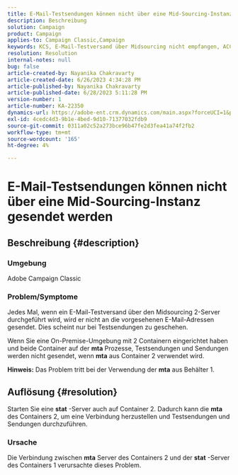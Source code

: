 ```yaml
---
title: E-Mail-Testsendungen können nicht über eine Mid-Sourcing-Instanz gesendet werden
description: Beschreibung
solution: Campaign
product: Campaign
applies-to: Campaign Classic,Campaign
keywords: KCS, E-Mail-Testversand über Midsourcing nicht empfangen, ACC, Campaign Classic
resolution: Resolution
internal-notes: null
bug: false
article-created-by: Nayanika Chakravarty
article-created-date: 6/26/2023 4:34:28 PM
article-published-by: Nayanika Chakravarty
article-published-date: 6/28/2023 5:11:28 PM
version-number: 1
article-number: KA-22350
dynamics-url: https://adobe-ent.crm.dynamics.com/main.aspx?forceUCI=1&pagetype=entityrecord&etn=knowledgearticle&id=f2028650-3f14-ee11-8f6e-6045bd006239
exl-id: 4cedc4d3-9b1e-4bed-9d10-71377032fdb9
source-git-commit: 0311a02c52a273bce96b47fe2d3fea41a74f2fb2
workflow-type: tm+mt
source-wordcount: '165'
ht-degree: 4%

---
```


# E-Mail-Testsendungen können nicht über eine Mid-Sourcing-Instanz gesendet werden

## Beschreibung {#description}


### Umgebung

Adobe Campaign Classic

### Problem/Symptome

Jedes Mal, wenn ein E-Mail-Testversand über den Midsourcing 2-Server durchgeführt wird, wird er nicht an die vorgesehenen E-Mail-Adressen gesendet. Dies scheint nur bei Testsendungen zu geschehen.

Wenn Sie eine On-Premise-Umgebung mit 2 Containern eingerichtet haben und beide Container auf der <b>mta</b> Prozesse, Testsendungen und Sendungen werden nicht gesendet, wenn <b>mta</b> aus Container 2 verwendet wird.

<b>Hinweis:</b> Das Problem tritt bei der Verwendung der <b>mta</b> aus Behälter 1.


## Auflösung {#resolution}


Starten Sie eine <b>stat</b> -Server auch auf Container 2. Dadurch kann die <b>mta</b> des Containers 2, um eine Verbindung herzustellen und Testsendungen und Sendungen durchzuführen.

### Ursache

Die Verbindung zwischen <b>mta</b> Server des Containers 2 und der <b>stat</b> -Server des Containers 1 verursachte dieses Problem.
